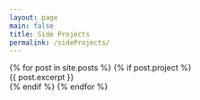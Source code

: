 ```yaml
---
layout: page
main: false
title: Side Projects
permalink: /sideProjects/
---
```


<div class="side-projects">
    {% for post in site.posts %}
        {% if post.project %}
        <div class="{{post.title}}">
            {{ post.excerpt }}
        </div>    
        {% endif %}
    {% endfor %}
</div>